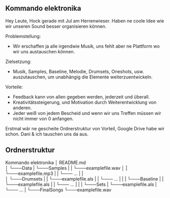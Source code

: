 ## Kommando elektronika

Hey Leute,
Hock gerade mit Jul am Herrenwieser. Haben ne coole Idee wie wir unseren Sound besser organisieren können.

Problemstellung:
- Wir erschaffen ja alle irgendwie Musik, uns fehlt aber ne Plattform wo wir uns austauschen können.

Zielsetzung:
- Musik, Samples, Baseline, Melodie, Drumsets, Oneshots, usw. auszutauschen, um unabhängig die Elemente weiterzuentwickeln.

Vorteile:
- Feedback kann von allen gegeben werden, jederzeit und überall.
- Kreativitätssteigerung, und Motivation durch Weiterentwicklung von anderen.
- Jeder weiß von jedem Bescheid und wenn wir uns Treffen müssen wir nicht immer von 0 anfangen.

Erstmal wär ne gescheite Ordnerstruktur von Vorteil, Google Drive habe wir schon. Dani & ich tauschen uns da aus.

## Ordnerstruktur

Kommando elektronika
│   README.md    
│
└───Data
|   └───Samples
|   |   └───examplefile.wav
│   |   └───examplefile.mp3
|   |   └─── ...
|   |     
│   └───Drumsets
|   |  └───examplefile.als
|   |  └─── ...
|   |
|   └───Baseline
|   |   └───examplefile.als
|   |   └─── ...
|   |
|   └───Sets
|       └───examplefile.als
|       └─── ...
|
└───FinalSongs
    └───examplefile.wav
